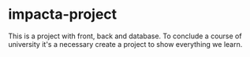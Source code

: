 # impacta-project
This is a project with front, back and database. To conclude a course of university it's a necessary create a project to show everything we learn. 
